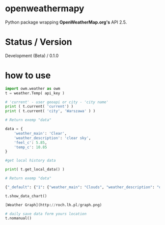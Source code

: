 # openweathermapy
Python package wrapping **OpenWeatherMap.org's** API 2.5.

# Status / Version
Development (Beta) / 0.1.0

# how to use
```Python
import owm.weather as owm
t = weather.Temp( api_key )

# 'current' - user geoapi or city - 'city name'
print ( t.current( 'current') )
print ( t.current( 'city', 'Warszawa' ) )

# Return exemp "data"

data = {
    'weather_main': 'Clear',
    'weather_description': 'clear sky',
    'feel_c': 5.85,
    'temp_c': 10.85
}

#get local history data

print( t.get_local_data() )

# Return exemp "data"

{"_default": {"1": {"weather_main": "Clouds", "weather_description": "overcast clouds", "feel_c": 12.85, "temp_c": 18.85, "timestamp": 1587722085.811539, "location": "Mokot\u00f3w", "typeplase": "current"}}}

t.show_data_chart()

[Weather Graph](http://roch.lh.pl/graph.png)

# daily save data form yours location
t.nomanual()

```